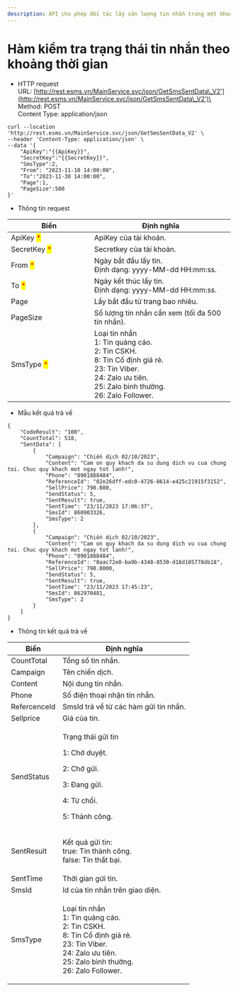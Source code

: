```yaml
---
description: API cho phép đối tác lấy sản lượng tin nhắn trong một khoảng thời gian
---
```


# Hàm kiểm tra trạng thái tin nhắn theo khoảng thời gian

* HTTP request\
  URL: [http://rest.esms.vn/MainService.svc/json/GetSmsSentData\_V2'](http://rest.esms.vn/MainService.svc/json/GetSmsSentData\_V2')\
  Method: POST\
  Content Type:  application/json

```
curl --location 'http://rest.esms.vn/MainService.svc/json/GetSmsSentData_V2' \
--header 'Content-Type: application/json' \
--data '{
    "ApiKey":"{{ApiKey}}",
    "SecretKey":"{{SecretKey}}",
    "SmsType":2,
    "From": "2023-11-10 14:00:00",
    "To":"2023-11-30 14:00:00",
    "Page":1,
    "PageSize":500
}'
```

* Thông tin request

<table><thead><tr><th width="172">Biến</th><th>Định nghĩa</th></tr></thead><tbody><tr><td>ApiKey <mark style="color:red;">*</mark></td><td>ApiKey của tài khoản.</td></tr><tr><td>SecretKey <mark style="color:red;">*</mark></td><td>Secretkey của tài khoản.</td></tr><tr><td>From <mark style="color:red;">*</mark></td><td>Ngày bắt đầu lấy tin.<br> Định dạng: yyyy-MM-dd HH:mm:ss.</td></tr><tr><td>To <mark style="color:red;">*</mark></td><td>Ngày kết thúc lấy tin.<br>Định dạng: yyyy-MM-dd HH:mm:ss.</td></tr><tr><td>Page</td><td>Lấy bắt đầu từ trang bao nhiêu.</td></tr><tr><td>PageSize</td><td>Số lượng tin nhắn cần xem (tối đa 500 tin nhắn).</td></tr><tr><td>SmsType <mark style="color:red;">*</mark></td><td>Loại tin nhắn<br>1: Tin quảng cáo.<br>2: Tin CSKH.<br>8: Tin Cố định giá rẻ.<br>23: Tin Viber.<br>24: Zalo ưu tiên.<br>25: Zalo bình thường.<br>26: Zalo Follower.</td></tr></tbody></table>



* Mẫu kết quả trả về

```
{
    "CodeResult": "100",
    "CountTotal": 518,
    "SentData": [
        {
            "Campaign": "Chiến dịch 02/10/2023",
            "Content": "Cam on quy khach da su dung dich vu cua chung toi. Chuc quy khach mot ngay tot lanh!",
            "Phone": "0901888484",
            "ReferenceId": "02e26dff-edc0-4726-8614-e425c21915f3152",
            "SellPrice": 790.000,
            "SendStatus": 5,
            "SentResult": true,
            "SentTime": "23/11/2023 17:06:37",
            "SmsId": 860903326,
            "SmsType": 2
        },
        {
            "Campaign": "Chiến dịch 02/10/2023",
            "Content": "Cam on quy khach da su dung dich vu cua chung toi. Chuc quy khach mot ngay tot lanh!",
            "Phone": "0901888484",
            "ReferenceId": "0aac72e0-ba9b-4348-8530-d18d105778db18",
            "SellPrice": 790.0000,
            "SendStatus": 5,
            "SentResult": true,
            "SentTime": "23/11/2023 17:45:23",
            "SmsId": 862970481,
            "SmsType": 2
        }
    ]
}
```

* Thông tin kết quả trả về

| Biến         | Định nghĩa                                                                                                                                                                |
| ------------ | ------------------------------------------------------------------------------------------------------------------------------------------------------------------------- |
| CountTotal   | Tổng số tin nhắn.                                                                                                                                                         |
| Campaign     | Tên chiến dịch.                                                                                                                                                           |
| Content      | Nội dung tin nhắn.                                                                                                                                                        |
| Phone        | Số điện thoại nhận tin nhắn.                                                                                                                                              |
| RefercenceId | SmsId trả về từ các hàm gửi tin nhắn.                                                                                                                                     |
| Sellprice    | Giá của tin.                                                                                                                                                              |
| SendStatus   | <p>Trạng thái gửi tin</p><p>1: Chờ duyệt.</p><p>2: Chờ gửi.</p><p>3: Đang gửi.</p><p>4: Từ chối.</p><p>5: Thành công.</p>                                                 |
| SentResult   | <p>Kết quả gửi tin:<br>true: Tin thành công.<br>false: Tin thất bại.</p>                                                                                                  |
| SentTime     | Thời gian gửi tin.                                                                                                                                                        |
| SmsId        | Id của tin nhắn trên giao diện.                                                                                                                                           |
| SmsType      | <p>Loại tin nhắn<br>1: Tin quảng cáo.<br>2: Tin CSKH.<br>8: Tin Cố định giá rẻ.<br>23: Tin Viber.<br>24: Zalo ưu tiên.<br>25: Zalo bình thường.<br>26: Zalo Follower.</p> |

